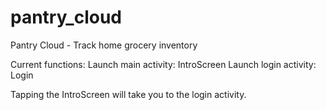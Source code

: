 # pantry_cloud
Pantry Cloud - Track home grocery inventory

Current functions: 
Launch main activity: IntroScreen
Launch login activity: Login

Tapping the IntroScreen will take you to the login activity.
